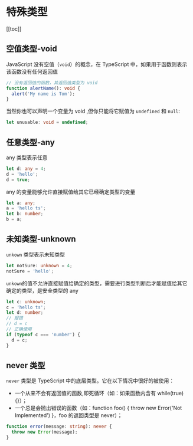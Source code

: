 # 特殊类型

[[toc]]

## 空值类型-void

JavaScript 没有空值（`void`）的概念，在 TypeScript 中，如果用于函数则表示该函数没有任何返回值

```ts
// 没有返回值的函数，其返回值类型为 void
function alertName(): void {
  alert('My name is Tom');
}
```

当然你也可以声明一个变量为 void ,但你只能将它赋值为 `undefined` 和 `null`:

```ts
let unusable: void = undefined;
```

## 任意类型-any

any 类型表示任意

```ts
let d: any = 4;
d = 'hello';
d = true;
```

any 的变量能够允许直接赋值给其它已经确定类型的变量

```ts
let a: any;
a = 'hello ts';
let b: number;
b = a;
```

## 未知类型-unknown

`unkown` 类型表示未知类型

```ts
let notSure: unknown = 4;
notSure = 'hello';
```

`unkown`的值不允许直接赋值给确定的类型，需要进行类型判断后才能赋值给其它确定的类型，是安全类型的 any

```ts
let c: unknown;
c = 'hello ts';
let d: number;
// 报错
// d = c
// 正确使用
if (typeof c === 'number') {
  d = c;
}
```

## never 类型

`never` 类型是 TypeScript 中的底层类型。它在以下情况中很好的被使用：

- 一个从来不会有返回值的函数,即死循环（如：如果函数内含有 while(true) {}）；
- 一个总是会抛出错误的函数（如：function foo() { throw new Error('Not Implemented') }，foo 的返回类型是 never）；

```ts
function error(message: string): never {
  throw new Error(message);
}
```

